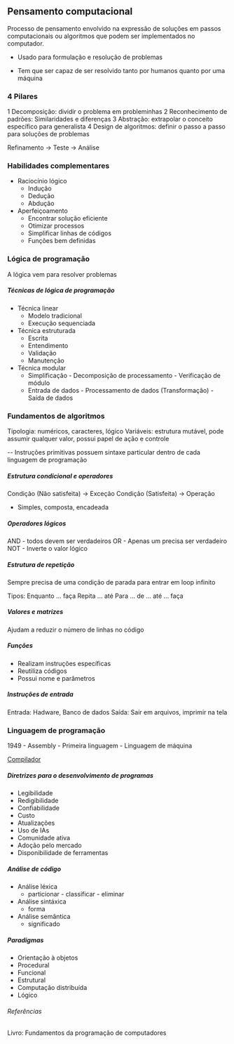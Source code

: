 ## Pensamento computacional

Processo de pensamento envolvido na expressão de soluções em passos computacionais ou algoritmos que podem ser implementados no computador. 

- Usado para formulação e resolução de problemas

- Tem que ser capaz de ser resolvido tanto por humanos quanto por uma máquina

### 4 Pilares

1 Decomposição: dividir o problema em probleminhas
2 Reconhecimento de padrões: Similaridades e diferenças
3 Abstração: extrapolar o conceito específico para generalista
4 Design de algoritmos: definir o passo a passo para soluções de problemas

Refinamento -> Teste -> Análise

### Habilidades complementares

- Raciocínio lógico
  - Indução 
  - Dedução 
  - Abdução
- Aperfeiçoamento
  - Encontrar solução eficiente
  - Otimizar processos
  - Simplificar linhas de códigos
  - Funções bem definidas

### Lógica de programação
A lógica vem para resolver problemas

##### Técnicas de lógica de programação
  - Técnica linear
    - Modelo tradicional
    - Execução sequenciada
  - Técnica estruturada
    - Escrita 
    - Entendimento
    - Validação
    - Manutenção
  - Técnica modular
    - Simplificação - Decomposição de processamento - Verificação de módulo
    - Entrada de dados - Processamento de dados (Transformação) - Saída de dados

### Fundamentos de algoritmos
Tipologia: numéricos, caracteres, lógico
Variáveis: estrutura mutável, pode assumir qualquer valor, possui papel de ação e controle

-- Instruções primitivas possuem sintaxe particular dentro de cada linguagem de programação

##### Estrutura condicional e operadores

Condição (Não satisfeita) -> Exceção
Condição (Satisfeita) -> Operação

- Simples, composta, encadeada

##### Operadores lógicos
AND - todos devem ser verdadeiros 
OR - Apenas um precisa ser verdadeiro
NOT - Inverte o valor lógico

##### Estrutura de repetição
Sempre precisa de uma condição de parada para entrar em loop infinito

Tipos:
Enquanto ... faça
Repita ... até
Para ... de ... até ... faça

##### Valores e matrizes
Ajudam a reduzir o número de linhas no código

##### Funções
- Realizam instruções específicas
- Reutiliza códigos
- Possui nome e parâmetros

##### Instruções de entrada
Entrada: Hadware, Banco de dados
Saída: Sair em arquivos, imprimir na tela

### Linguagem de programação
1949 - Assembly - Primeira linguagem - Linguagem de máquina

[Compilador](/Introdu%C3%A7%C3%A3o%20%C3%A0%20programa%C3%A7%C3%A3o%20e%20pensamento%20computacional/compilador.jpg)

##### Diretrizes para o desenvolvimento de programas

- Legibilidade
- Redigibilidade
- Confiabilidade
- Custo
- Atualizações
- Uso de IAs
- Comunidade ativa
- Adoção pelo mercado
- Disponibilidade de ferramentas

##### Análise de código
- Análise léxica 
  - particionar  - classificar - eliminar
- Análise sintáxica
  - forma
- Análise semântica
  - significado 

##### Paradigmas
- Orientação à objetos
- Procedural
- Funcional
- Estrutural
- Computação distribuída
- Lógico

###### Referências
Livro: Fundamentos da programação de computadores


